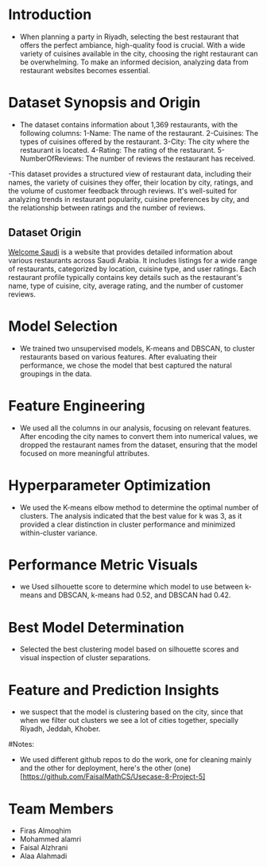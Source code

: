 # Introduction 
- When planning a party in Riyadh, selecting the best restaurant that offers the perfect ambiance, high-quality food is crucial. With a wide variety of cuisines available in the city, choosing the right restaurant can be overwhelming. To make an informed decision, analyzing data from restaurant websites becomes essential.


# Dataset Synopsis and Origin
- The dataset contains information about 1,369 restaurants, with the following columns:
1-Name: The name of the restaurant.
2-Cuisines: The types of cuisines offered by the restaurant.
3-City: The city where the restaurant is located.
4-Rating: The rating of the restaurant.
5-NumberOfReviews: The number of reviews the restaurant has received.
  
-This dataset provides a structured view of restaurant data, including their names, the variety of cuisines they offer, their location by city, ratings, and the volume of customer feedback through reviews. It's well-suited for analyzing trends in restaurant popularity, cuisine preferences by city, and the relationship between ratings and the number of reviews. 
## Dataset Origin
[Welcome Saudi](https://welcomesaudi.com/restaurant) is a website that provides detailed information about various restaurants across Saudi Arabia. It includes listings for a wide range of restaurants, categorized by location, cuisine type, and user ratings. Each restaurant profile typically contains key details such as the restaurant's name, type of cuisine, city, average rating, and the number of customer reviews.

# Model Selection
- We trained two unsupervised models, K-means and DBSCAN, to cluster restaurants based on various features. After evaluating their performance, we chose the model that best captured the natural groupings in the data.

# Feature Engineering
- We used all the columns in our analysis, focusing on relevant features. After encoding the city names to convert them into numerical values, we dropped the restaurant names from the dataset, ensuring that the model focused on more meaningful attributes.

# Hyperparameter Optimization 
- We used the K-means elbow method to determine the optimal number of clusters. The analysis indicated that the best value for k was 3, as it provided a clear distinction in cluster performance and minimized within-cluster variance.

# Performance Metric Visuals 
- we Used silhouette score to determine which model to use between k-means and DBSCAN, k-means had 0.52, and DBSCAN had 0.42.


# Best Model Determination 
- Selected the best clustering model based on silhouette scores and visual inspection of cluster separations.


# Feature and Prediction Insights 
- we suspect that the model is clustering based on the city, since that when we filter out clusters we see a lot of cities together, specially Riyadh, Jeddah, Khober. 


#Notes: 
- We used different github repos to do the work, one for cleaning mainly and the other for deployment, here's the other (one)[https://github.com/FaisalMathCS/Usecase-8-Project-5]



# Team Members 
- Firas Almoqhim
- Mohammed alamri
- Faisal Alzhrani
- Alaa Alahmadi
